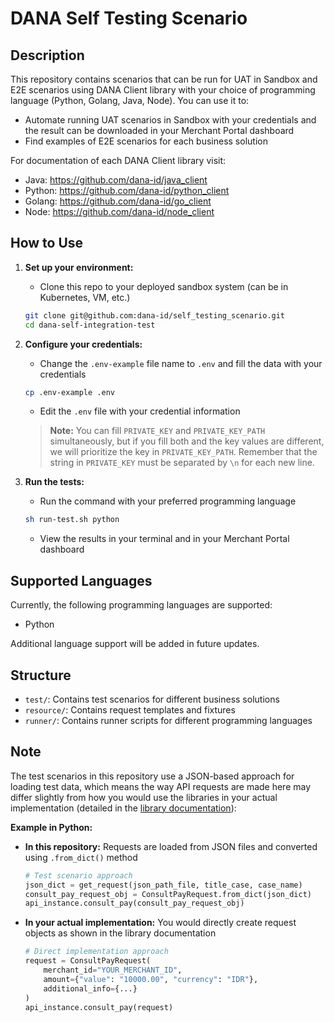 # DANA Self Testing Scenario

## Description

This repository contains scenarios that can be run for UAT in Sandbox and E2E scenarios using DANA Client library with your choice of programming language (Python, Golang, Java, Node). You can use it to:

- Automate running UAT scenarios in Sandbox with your credentials and the result can be downloaded in your Merchant Portal dashboard
- Find examples of E2E scenarios for each business solution

For documentation of each DANA Client library visit:
- Java: https://github.com/dana-id/java_client
- Python: https://github.com/dana-id/python_client
- Golang: https://github.com/dana-id/go_client
- Node: https://github.com/dana-id/node_client

## How to Use

1. **Set up your environment:**
   - Clone this repo to your deployed sandbox system (can be in Kubernetes, VM, etc.)
   ```bash
   git clone git@github.com:dana-id/self_testing_scenario.git
   cd dana-self-integration-test
   ```

2. **Configure your credentials:**
   - Change the `.env-example` file name to `.env` and fill the data with your credentials
   ```bash
   cp .env-example .env
   ```
   - Edit the `.env` file with your credential information
   
   > **Note:** You can fill `PRIVATE_KEY` and `PRIVATE_KEY_PATH` simultaneously, but if you fill both and the key values are different, we will prioritize the key in `PRIVATE_KEY_PATH`. Remember that the string in `PRIVATE_KEY` must be separated by `\n` for each new line.

3. **Run the tests:**
   - Run the command with your preferred programming language
   ```bash
   sh run-test.sh python
   ```
   - View the results in your terminal and in your Merchant Portal dashboard

## Supported Languages

Currently, the following programming languages are supported:

- Python

Additional language support will be added in future updates.

## Structure

- `test/`: Contains test scenarios for different business solutions
- `resource/`: Contains request templates and fixtures
- `runner/`: Contains runner scripts for different programming languages

## Note

The test scenarios in this repository use a JSON-based approach for loading test data, which means the way API requests are made here may differ slightly from how you would use the libraries in your actual implementation (detailed in the [library documentation](#description)):

**Example in Python:**
- **In this repository:** Requests are loaded from JSON files and converted using `.from_dict()` method
  ```python
  # Test scenario approach
  json_dict = get_request(json_path_file, title_case, case_name)
  consult_pay_request_obj = ConsultPayRequest.from_dict(json_dict)
  api_instance.consult_pay(consult_pay_request_obj)
  ```

- **In your actual implementation:** You would directly create request objects as shown in the library documentation
  ```python
  # Direct implementation approach
  request = ConsultPayRequest(
      merchant_id="YOUR_MERCHANT_ID",
      amount={"value": "10000.00", "currency": "IDR"},
      additional_info={...}
  )
  api_instance.consult_pay(request)
  ```